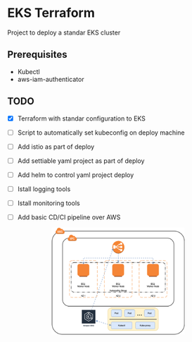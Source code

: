 # EKS Terraform

Project to deploy a standar EKS cluster

## Prerequisites

- Kubectl
- aws-iam-authenticator

## TODO

- [x] Terraform with standar configuration to EKS 
- [ ] Script to automatically set kubeconfig on deploy machine
- [ ] Add istio as part of deploy
- [ ] Add settiable yaml project as part of deploy 
- [ ] Add helm to control yaml project deploy
- [ ] Istall logging tools
- [ ] Istall monitoring tools
- [ ] Add basic CD/CI pipeline over AWS


<p align="center">
  <img src="EKS.png" width="60%"/>
</p>


